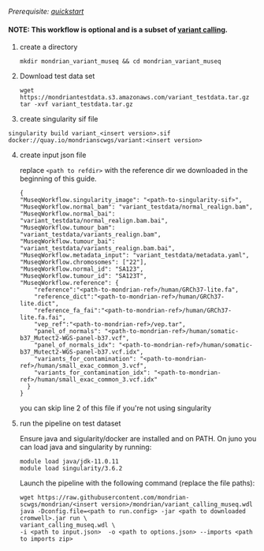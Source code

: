 *Prerequisite: [quickstart](README.md)*

#### NOTE: This workflow is optional and is a subset of [variant calling](quickstart/variant_calling.md).


1. create a directory 
    ```
    mkdir mondrian_variant_museq && cd mondrian_variant_museq
    ```
2. Download test data set

    ```
    wget https://mondriantestdata.s3.amazonaws.com/variant_testdata.tar.gz
    tar -xvf variant_testdata.tar.gz
    ```

3. create singularity sif file
```
singularity build variant_<insert version>.sif docker://quay.io/mondrianscwgs/variant:<insert version>
```

4. create input json file

    replace `<path to refdir>` with the reference dir we downloaded in the beginning of this guide.
    
    ```
    {
    "MuseqWorkflow.singularity_image": "<path-to-singularity-sif>",
    "MuseqWorkflow.normal_bam": "variant_testdata/normal_realign.bam",
    "MuseqWorkflow.normal_bai": "variant_testdata/normal_realign.bam.bai",
    "MuseqWorkflow.tumour_bam": "variant_testdata/variants_realign.bam",
    "MuseqWorkflow.tumour_bai": "variant_testdata/variants_realign.bam.bai",
    "MuseqWorkflow.metadata_input": "variant_testdata/metadata.yaml",
    "MuseqWorkflow.chromosomes": ["22"],
    "MuseqWorkflow.normal_id": "SA123",
    "MuseqWorkflow.tumour_id": "SA123T",
    "MuseqWorkflow.reference": {
        "reference":"<path-to-mondrian-ref>/human/GRCh37-lite.fa",
        "reference_dict":"<path-to-mondrian-ref>/human/GRCh37-lite.dict",
        "reference_fa_fai":"<path-to-mondrian-ref>/human/GRCh37-lite.fa.fai",
        "vep_ref":"<path-to-mondrian-ref>/vep.tar",
        "panel_of_normals": "<path-to-mondrian-ref>/human/somatic-b37_Mutect2-WGS-panel-b37.vcf",
        "panel_of_normals_idx": "<path-to-mondrian-ref>/human/somatic-b37_Mutect2-WGS-panel-b37.vcf.idx",
        "variants_for_contamination": "<path-to-mondrian-ref>/human/small_exac_common_3.vcf",
        "variants_for_contamination_idx": "<path-to-mondrian-ref>/human/small_exac_common_3.vcf.idx"
      }
    }
    ```
    you can skip line 2 of this file if you're not using singularity 

5. run the pipeline on test dataset

    Ensure java and sigularity/docker are installed and on PATH. On juno you can load  java and singularity by running:
    
    ```
    module load java/jdk-11.0.11
    module load singularity/3.6.2
    ```
    
    Launch the pipeline with the following command (replace the file paths):
    
    ```
    wget https://raw.githubusercontent.com/mondrian-scwgs/mondrian/<insert version>/mondrian/variant_calling_museq.wdl
    java -Dconfig.file=<path to run.config> -jar <path to downloaded cromwell>.jar run \
    variant_calling_museq.wdl \
    -i <path to input.json>  -o <path to options.json> --imports <path to imports zip>
    ```
